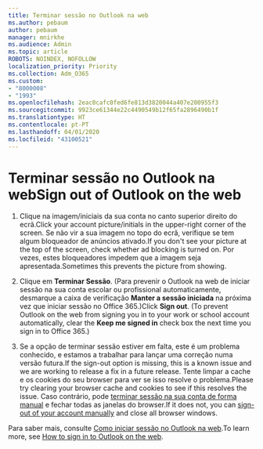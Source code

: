 ```yaml
---
title: Terminar sessão no Outlook na web
ms.author: pebaum
author: pebaum
manager: mnirkhe
ms.audience: Admin
ms.topic: article
ROBOTS: NOINDEX, NOFOLLOW
localization_priority: Priority
ms.collection: Adm_O365
ms.custom:
- "8000008"
- "1993"
ms.openlocfilehash: 2eac0cafc0fed6fe813d3820044a407e200955f3
ms.sourcegitcommit: 9923ce61344e22c4490549b12f65fa2896490b1f
ms.translationtype: HT
ms.contentlocale: pt-PT
ms.lasthandoff: 04/01/2020
ms.locfileid: "43100521"
---
```

# <a name="sign-out-of-outlook-on-the-web"></a><span data-ttu-id="2c06b-102">Terminar sessão no Outlook na web</span><span class="sxs-lookup"><span data-stu-id="2c06b-102">Sign out of Outlook on the web</span></span>

1. <span data-ttu-id="2c06b-103">Clique na imagem/iniciais da sua conta no canto superior direito do ecrã.</span><span class="sxs-lookup"><span data-stu-id="2c06b-103">Click your account picture/initials in the upper-right corner of the screen.</span></span> <span data-ttu-id="2c06b-104">Se não vir a sua imagem no topo do ecrã, verifique se tem algum bloqueador de anúncios ativado.</span><span class="sxs-lookup"><span data-stu-id="2c06b-104">If you don't see your picture at the top of the screen, check whether ad blocking is turned on.</span></span> <span data-ttu-id="2c06b-105">Por vezes, estes bloqueadores impedem que a imagem seja apresentada.</span><span class="sxs-lookup"><span data-stu-id="2c06b-105">Sometimes this prevents the picture from showing.</span></span>

2. <span data-ttu-id="2c06b-106">Clique em **Terminar Sessão**. (Para prevenir o Outlook na web de iniciar sessão na sua conta escolar ou profissional automaticamente, desmarque a caixa de verificação **Manter a sessão iniciada** na próxima vez que iniciar sessão no Office 365.)</span><span class="sxs-lookup"><span data-stu-id="2c06b-106">Click **Sign out**. (To prevent Outlook on the web from signing you in to your work or school account automatically, clear the **Keep me signed in** check box the next time you sign in to Office 365.)</span></span>

3. <span data-ttu-id="2c06b-107">Se a opção de terminar sessão estiver em falta, este é um problema conhecido, e estamos a trabalhar para lançar uma correção numa versão futura.</span><span class="sxs-lookup"><span data-stu-id="2c06b-107">If the sign-out option is missing, this is a known issue and we are working to release a fix in a future release.</span></span>  <span data-ttu-id="2c06b-108">Tente limpar a cache e os cookies do seu browser para ver se isso resolve o problema.</span><span class="sxs-lookup"><span data-stu-id="2c06b-108">Please try clearing your browser cache and cookies to see if this resolves the issue.</span></span>  <span data-ttu-id="2c06b-109">Caso contrário, pode [terminar sessão na sua conta de forma manual](https://login.live.com/logout.srf) e fechar todas as janelas do browser.</span><span class="sxs-lookup"><span data-stu-id="2c06b-109">If it does not, you can [sign-out of your account manually](https://login.live.com/logout.srf) and close all browser windows.</span></span>

<span data-ttu-id="2c06b-110">Para saber mais, consulte [Como iniciar sessão no Outlook na web](https://support.office.com/article/how-to-sign-in-to-outlook-on-the-web-763fab4d-0138-4814-b450-37fc286bcb79).</span><span class="sxs-lookup"><span data-stu-id="2c06b-110">To learn more, see [How to sign in to Outlook on the web](https://support.office.com/article/how-to-sign-in-to-outlook-on-the-web-763fab4d-0138-4814-b450-37fc286bcb79).</span></span>
